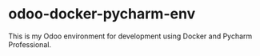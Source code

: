 # odoo-docker-pycharm-env
This is my Odoo environment for development using Docker and Pycharm Professional.
